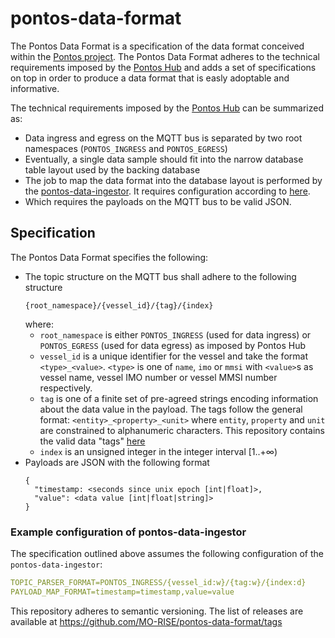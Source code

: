 # pontos-data-format

The Pontos Data Format is a specification of the data format conceived within the [Pontos project](https://pontos.ri.se). The Pontos Data Format adheres to the technical requirements imposed by the [Pontos Hub](https://github.com/MO-RISE/pontos-hub) and adds a set of specifications on top in order to produce a data format that is easly adoptable and informative.

The technical requirements imposed by the [Pontos Hub](https://github.com/MO-RISE/pontos-hub) can be summarized as:
* Data ingress and egress on the MQTT bus is separated by two root namespaces (`PONTOS_INGRESS` and `PONTOS_EGRESS`)
* Eventually, a single data sample should fit into the narrow database table layout used by the backing database
* The job to map the data format into the database layout is performed by the [pontos-data-ingestor](https://github.com/MO-RISE/pontos-data-ingestor). It requires configuration according to [here](https://github.com/MO-RISE/pontos-data-ingestor#specifics).
* Which requires the payloads on the MQTT bus to be valid JSON.

## Specification

The Pontos Data Format specifies the following:
* The topic structure on the MQTT bus shall adhere to the following structure
  ```
  {root_namespace}/{vessel_id}/{tag}/{index}
  ```
  where:
  * `root_namespace` is either `PONTOS_INGRESS` (used for data ingress) or `PONTOS_EGRESS` (used for data egress) as imposed by Pontos Hub
  * `vessel_id` is a unique identifier for the vessel and take the format `<type>_<value>`. `<type>` is one of `name`, `imo` or `mmsi` with `<value>`s as vessel name, vessel IMO number or vessel MMSI number respectively.
  * `tag` is one of a finite set of pre-agreed strings encoding information about the data value in the payload. The tags follow the general format: `<entity>_<property>_<unit>` where `entity`, `property` and `unit` are constrained to alphanumeric characters. This repository contains the valid data "tags" [here](./tags.md)
  * `index` is an unsigned integer in the integer interval [1..+∞)
* Payloads are JSON with the following format
  ```
  {
    "timestamp: <seconds since unix epoch [int|float]>,
    "value": <data value [int|float|string]>
  }
  ```

### Example configuration of pontos-data-ingestor
The specification outlined above assumes the following configuration of the `pontos-data-ingestor`:
```yaml
TOPIC_PARSER_FORMAT=PONTOS_INGRESS/{vessel_id:w}/{tag:w}/{index:d}
PAYLOAD_MAP_FORMAT=timestamp=timestamp,value=value
```



This repository adheres to semantic versioning. The list of releases are available at https://github.com/MO-RISE/pontos-data-format/tags


